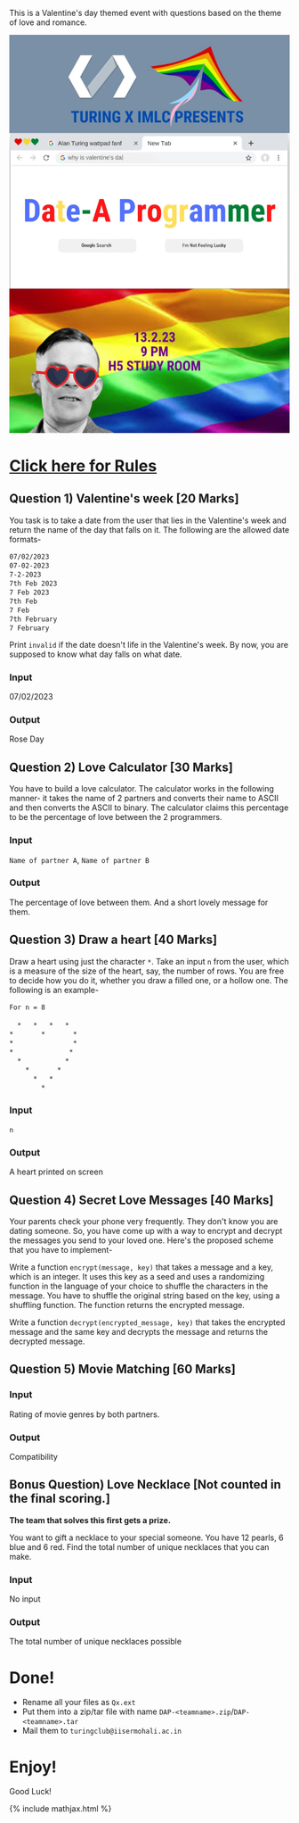 This is a Valentine's day themed event with questions based on the theme of love and romance.

<p align="center">
  <img src="poster.jpeg" class="poster"/>
</p>

# [Click here for Rules](./rules)


## Question 1) Valentine's week  [20 Marks]

You task is to take a date from the user that lies in the Valentine's week and return the name of the day that falls on it. The following are the allowed date formats-

```
07/02/2023
07-02-2023
7-2-2023
7th Feb 2023
7 Feb 2023
7th Feb
7 Feb
7th February
7 February
```

Print `invalid` if the date doesn't life in the Valentine's week. By now, you are supposed to know what day falls on what date.

### Input

07/02/2023

### Output

Rose Day


## Question 2) Love Calculator [30 Marks]

You have to build a love calculator. The calculator works in the following manner- it takes the name of 2 partners and converts their name to ASCII and then converts the ASCII to binary. The calculator claims this percentage to be the percentage of love between the 2 programmers.

### Input

`Name of partner A`, `Name of partner B`

### Output

The percentage of love between them. And a short lovely message for them.


## Question 3) Draw a heart [40 Marks]

Draw a heart using just the character `*`. Take an input `n` from the user, which is a measure of the size of the heart, say, the number of rows. You are free to decide how you do it, whether you draw a filled one, or a hollow one. The following is an example-

```
For n = 8

  *   *   *   *   
*       *       * 
*               * 
*              * 
  *           *   
    *       *     
      *   *       
        *
```

### Input

`n`

### Output

A heart printed on screen


## Question 4) Secret Love Messages [40 Marks]

Your parents check your phone very frequently. They don't know you are dating someone. So, you have come up with a way to encrypt and decrypt the messages you send to your loved one. Here's the proposed scheme that you have to implement-

Write a function `encrypt(message, key)` that takes a message and a key, which is an integer. It uses this key as a seed and uses a randomizing function in the language of your choice to shuffle the characters in the message. You have to shuffle the original string based on the key, using a shuffling function. The function returns the encrypted message.

Write a function `decrypt(encrypted_message, key)` that takes the encrypted message and the same key and decrypts the message and returns the decrypted message.



## Question 5) Movie Matching [60 Marks]



### Input

Rating of movie genres by both partners.

### Output

Compatibility


## Bonus Question) Love Necklace [Not counted in the final scoring.]

**The team that solves this first gets a prize.**

You want to gift a necklace to your special someone. You have 12 pearls, 6 blue and 6 red. Find the total number of unique necklaces that you can make.

### Input

No input

### Output

The total number of unique necklaces possible


# Done!

- Rename all your files as `Qx.ext`
- Put them into a zip/tar file with name `DAP-<teamname>.zip`/`DAP-<teamname>.tar`
- Mail them to `turingclub@iisermohali.ac.in`

# Enjoy!

Good Luck!


{% include mathjax.html %}
